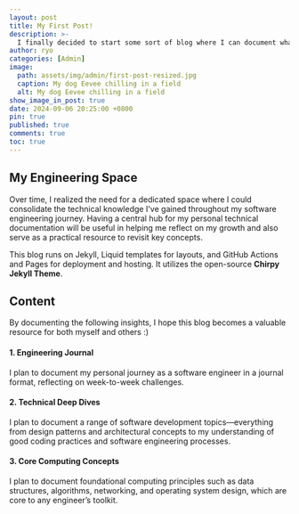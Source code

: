 ```yaml
---
layout: post
title: My First Post!
description: >-
  I finally decided to start some sort of blog where I can document what I’ve learned along my software engineering journey.
author: ryo
categories: [Admin]
image:
  path: assets/img/admin/first-post-resized.jpg
  caption: My dog Eevee chilling in a field
  alt: My dog Eevee chilling in a field
show_image_in_post: true
date: 2024-09-06 20:25:00 +0800
pin: true
published: true
comments: true
toc: true
---
```


## My Engineering Space

Over time, I realized the need for a dedicated space where I could consolidate the technical knowledge I've gained throughout my software engineering journey. Having a central hub for my personal technical documentation will be useful in helping me reflect on my growth and also serve as a practical resource to revisit key concepts.

This blog runs on Jekyll, Liquid templates for layouts, and GitHub Actions and Pages for deployment and hosting. It utilizes the open-source **Chirpy Jekyll Theme**.

## Content

By documenting the following insights, I hope this blog becomes a valuable resource for both myself and others :)

#### 1. Engineering Journal

I plan to document my personal journey as a software engineer in a journal format, reflecting on week-to-week challenges.

#### 2. Technical Deep Dives

I plan to document a range of software development topics—everything from design patterns and architectural concepts to my understanding of good coding practices and software engineering processes.

#### 3. Core Computing Concepts

I plan to document foundational computing principles such as data structures, algorithms, networking, and operating system design, which are core to any engineer’s toolkit.
